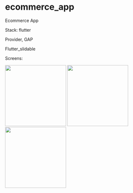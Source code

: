 # ecommerce_app

Ecommerce App



Stack: flutter</p> 
Provider, GAP</p>
Flutter_slidable</p>
Screens: 

<p float="left">
  <img src="first.png" width="200" /> 
</n>
  <img src="second.png" width="200" />
  <img src="thirt.png" width="200" />
  
</p>



